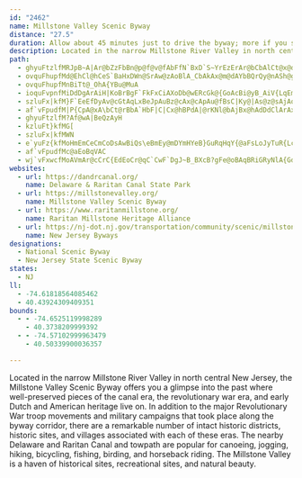 ```yaml
---
id: "2462"
name: Millstone Valley Scenic Byway
distance: "27.5"
duration: Allow about 45 minutes just to drive the byway; more if you stop along the way.
description: Located in the narrow Millstone River Valley in north central New Jersey, the Millstone Valley Scenic byway offers you a glimpse into the past where well-preserved pieces of the canal era, the revolutionary war era, and early Dutch and American heritage live on.
path:
  - ghyuFtzlfMRJpB~A|Ar@bZzFbBn@p@f@v@fAbFfN`BxD`S~YrEzErAr@bCbAlCt@x@d@vF~FnCtAbAjA^jAHdADzEXrC^rA`B~C`AnCfDtObExJpKjOxAjCl@lBZdD?fAK~Ac@vBcBnE_@~AW`BKxAFfB`@|Bj@lAz@~@lDuFhBeBxAw@dEaBKgB?iB`D_W|E_\^sAz@qAb@[fBi@bEAnUfIbCl@|@?n@K~Ay@bFsDlPwKb@K
  - ovquFhupfMd@EhCl@hCeS`BaHxDWn@SrAw@zAoBlA_CbAkAx@m@dAYbBQrQy@nASh@g@jKgNxByBzEmD~DyBX]lCiFdBsBbA_AbFsBtMgErDeAlDWz[ObCc@x@y@Ya@u@mBc@gBQeCCmESaFUkBsDwP
  - ovquFhupfMnBiTt@_OhA{YBu@MuA
  - ioquFvpnfMiDdDgArAiH|KoBrBgF`FkFxCiAXoDb@wERcGk@{GoAcBi@yB_AiV{LqEmBkLsGgEaB_NgIeCuBmFqFaJiKgEoFgIsI}EkDwHsDwI{FgGmBeNkDyK{F
  - szluFx|kfM}F`EeEfDyAv@cGtAqLxBeJpAuBz@cAx@cApAu@fBsC|Ky@|As@z@sAjAoAf@kMxBiCp@wBrAmHhG_Bp@s@LsGP_C^yVdHcBz@
  - af`vFpudfM|P{CpA@xA\bCt@rBbA`HbF|C|Cx@hBPdA|@rKNl@bAjBx@hAdDdClArAxBxD|DfFlDlGpJzOnPvSrDjGzArBdF|J~NbTvCtG~EfOzKzVbAfBrElFvGtOx@nAdJfLxB~BvHrGfJrDnCtA
  - ghyuFtzlfM?Af@wA|BeQzAyH
  - kzluFt}kfMG[
  - szluFx|kfMWN
  - e`yuFz{kfMoHmEmCeCmCoDsAwBiQs\eBmEy@mDYmHYeB}GuRqHqY{@aFsLoJyTuR{LcMk@q@q@mAoTiUmA~BQD_@QkNwR}JmSeAaBsE{EmCeCqIuGyBmAwC}@oBSgESaI`@iDb@uDt@
  - af`vFpudfMc@aEoBqVAC
  - wj`vFxwcfMoAVmAr@cCrC{EdEoCr@qC`CwF`DgJ~B_BXcB?gFe@oBAqBRiGRyNlA{GdEW`@cAvCw@~@kCbBcEvAeHlD{F~CwCnAkDhCoAl@w@l@kA~AyAdA}Bl@sBEc@SU_@EsAg@QsGaEyD{DPtCdBj`@?`ErKv@~KkAlGaAhCk@n@Y|@w@`H{GxTuLbEaD`B}@rGmBhFsBzImAvFQnFa@bH_BxFuCtN}DxAm@tBsBx@eAfB{Cd@Y`Ek@
websites:
  - url: https://dandrcanal.org/
    name: Delaware & Raritan Canal State Park
  - url: https://millstonevalley.org/
    name: Millstone Valley Scenic Byway
  - url: https://www.raritanmillstone.org/
    name: Raritan Millstone Heritage Alliance
  - url: https://nj-dot.nj.gov/transportation/community/scenic/millstone.shtm
    name: New Jersey Byways
designations:
  - National Scenic Byway
  - New Jersey State Scenic Byway
states:
  - NJ
ll:
  - -74.61818564085462
  - 40.43924309409351
bounds:
  - - -74.6525119998289
    - 40.3738209999392
  - - -74.57102999963479
    - 40.50339900036357

---
```


Located in the narrow Millstone River Valley in north central New Jersey, the Millstone Valley Scenic Byway offers you a glimpse into the past where well-preserved pieces of the canal era, the revolutionary war era, and early Dutch and American heritage live on. In addition to the major Revolutionary War troop movements and military campaigns that took place along the byway corridor, there are a remarkable number of intact historic districts, historic sites, and villages associated with each of these eras. The nearby Delaware and Raritan Canal and towpath are popular for canoeing, jogging, hiking, bicycling, fishing, birding, and horseback riding. The Millstone Valley is a haven of historical sites, recreational sites, and natural beauty.
